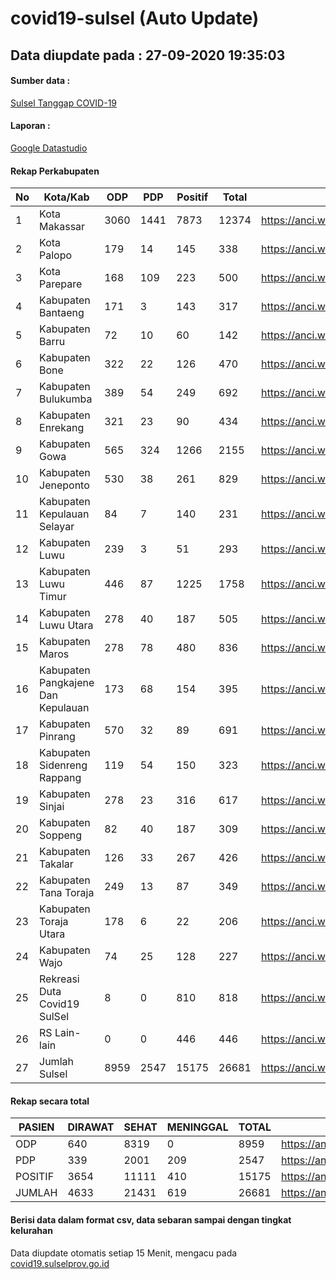 
# covid19-sulsel (Auto Update)

## Data diupdate pada : 27-09-2020 19:35:03

#### Sumber data :
[Sulsel Tanggap COVID-19](https://covid19.sulselprov.go.id)

#### Laporan :
[Google Datastudio](https://datastudio.google.com/s/jythWGc1j4w)

#### Rekap Perkabupaten 
|No|Kota/Kab|ODP|PDP|Positif|Total|Link|
| --- | --- | --- | --- | --- | --- | --- |
|1|Kota Makassar|3060|1441|7873|12374|https://anci.web.id/cor/kota_makassar|
|2|Kota Palopo|179|14|145|338|https://anci.web.id/cor/kota_palopo|
|3|Kota Parepare|168|109|223|500|https://anci.web.id/cor/kota_parepare|
|4|Kabupaten Bantaeng|171|3|143|317|https://anci.web.id/cor/kabupaten_bantaeng|
|5|Kabupaten Barru|72|10|60|142|https://anci.web.id/cor/kabupaten_barru|
|6|Kabupaten Bone|322|22|126|470|https://anci.web.id/cor/kabupaten_bone|
|7|Kabupaten Bulukumba|389|54|249|692|https://anci.web.id/cor/kabupaten_bulukumba|
|8|Kabupaten Enrekang|321|23|90|434|https://anci.web.id/cor/kabupaten_enrekang|
|9|Kabupaten Gowa|565|324|1266|2155|https://anci.web.id/cor/kabupaten_gowa|
|10|Kabupaten Jeneponto|530|38|261|829|https://anci.web.id/cor/kabupaten_jeneponto|
|11|Kabupaten Kepulauan Selayar|84|7|140|231|https://anci.web.id/cor/kabupaten_kepulauan_selayar|
|12|Kabupaten Luwu|239|3|51|293|https://anci.web.id/cor/kabupaten_luwu|
|13|Kabupaten Luwu Timur|446|87|1225|1758|https://anci.web.id/cor/kabupaten_luwu_timur|
|14|Kabupaten Luwu Utara|278|40|187|505|https://anci.web.id/cor/kabupaten_luwu_utara|
|15|Kabupaten Maros|278|78|480|836|https://anci.web.id/cor/kabupaten_maros|
|16|Kabupaten Pangkajene Dan Kepulauan|173|68|154|395|https://anci.web.id/cor/kabupaten_pangkajene_dan_kepulauan|
|17|Kabupaten Pinrang|570|32|89|691|https://anci.web.id/cor/kabupaten_pinrang|
|18|Kabupaten Sidenreng Rappang|119|54|150|323|https://anci.web.id/cor/kabupaten_sidenreng_rappang|
|19|Kabupaten Sinjai|278|23|316|617|https://anci.web.id/cor/kabupaten_sinjai|
|20|Kabupaten Soppeng|82|40|187|309|https://anci.web.id/cor/kabupaten_soppeng|
|21|Kabupaten Takalar|126|33|267|426|https://anci.web.id/cor/kabupaten_takalar|
|22|Kabupaten Tana Toraja|249|13|87|349|https://anci.web.id/cor/kabupaten_tana_toraja|
|23|Kabupaten Toraja Utara|178|6|22|206|https://anci.web.id/cor/kabupaten_toraja_utara|
|24|Kabupaten Wajo|74|25|128|227|https://anci.web.id/cor/kabupaten_wajo|
|25|Rekreasi Duta Covid19 SulSel|8|0|810|818|https://anci.web.id/cor/rekreasi_duta_covid19_sulsel|
|26|RS Lain-lain|0|0|446|446|https://anci.web.id/cor/rs_lain-lain|
|27|Jumlah Sulsel|8959|2547|15175|26681|https://anci.web.id/cor/jumlah_sulsel|

#### Rekap secara total

| PASIEN | DIRAWAT | SEHAT | MENINGGAL | TOTAL | LINK |
| ---- | -------- | ---- | ---- |  ---- | ---- |
| ODP | 640 | 8319 | 0 | 8959 | https://anci.web.id/cor/odp_detail.html |
| PDP | 339 | 2001 | 209 | 2547 | https://anci.web.id/cor/pdp_detail.html |
| POSITIF | 3654 | 11111 | 410 | 15175 | https://anci.web.id/cor/positif_detail.html |
| JUMLAH | 4633 | 21431 | 619 | 26681 | https://anci.web.id/cor/jumlah_sulsel/ |

 
#### Berisi data dalam format csv, data sebaran sampai dengan tingkat kelurahan

Data diupdate otomatis setiap 15 Menit, mengacu pada [covid19.sulselprov.go.id](https://covid19.sulselprov.go.id)

